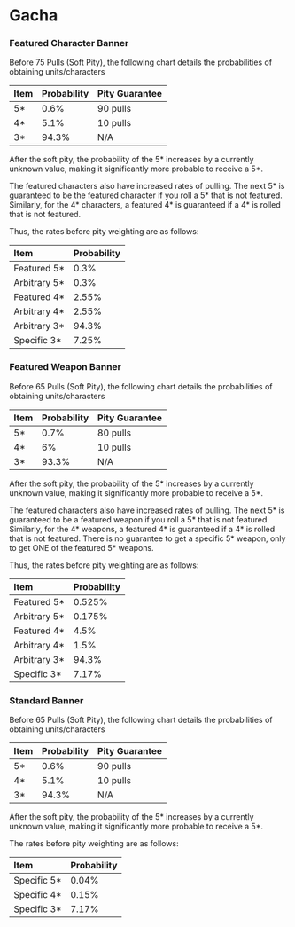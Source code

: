 # Gacha

### Featured Character Banner

Before 75 Pulls \(Soft Pity\), the following chart details the probabilities of obtaining units/characters

| Item | Probability | Pity Guarantee |
| :--- | :--- | :--- |
| 5\* | 0.6% | 90 pulls |
| 4\* | 5.1% | 10 pulls |
| 3\* | 94.3% | N/A |

After the soft pity, the probability of the 5\* increases by a currently unknown value, making it significantly more probable to receive a 5\*.

The featured characters also have increased rates of pulling. The next 5\* is guaranteed to be the featured character if you roll a 5\* that is not featured. Similarly, for the 4\* characters, a featured 4\* is guaranteed if a 4\* is rolled that is not featured.

Thus, the rates before pity weighting are as follows:

| Item | Probability |
| :--- | :--- |
| Featured 5\* | 0.3% |
| Arbitrary 5\* | 0.3% |
| Featured 4\* | 2.55% |
| Arbitrary 4\* | 2.55% |
| Arbitrary 3\* | 94.3% |
| Specific 3\* | 7.25% |

### Featured Weapon Banner

Before 65 Pulls \(Soft Pity\), the following chart details the probabilities of obtaining units/characters

| Item | Probability | Pity Guarantee |
| :--- | :--- | :--- |
| 5\* | 0.7% | 80 pulls |
| 4\* | 6% | 10 pulls |
| 3\* | 93.3% | N/A |

After the soft pity, the probability of the 5\* increases by a currently unknown value, making it significantly more probable to receive a 5\*.

The featured characters also have increased rates of pulling. The next 5\* is guaranteed to be a featured weapon if you roll a 5\* that is not featured. Similarly, for the 4\* weapons, a featured 4\* is guaranteed if a 4\* is rolled that is not featured. There is no guarantee to get a specific 5\* weapon, only to get ONE of the featured 5\* weapons.

Thus, the rates before pity weighting are as follows:

| Item | Probability |
| :--- | :--- |
| Featured 5\* | 0.525% |
| Arbitrary 5\* | 0.175% |
| Featured 4\* | 4.5% |
| Arbitrary 4\* | 1.5% |
| Arbitrary 3\* | 94.3% |
| Specific 3\* | 7.17% |

### Standard Banner

Before 65 Pulls \(Soft Pity\), the following chart details the probabilities of obtaining units/characters

| Item | Probability | Pity Guarantee |
| :--- | :--- | :--- |
| 5\* | 0.6% | 90 pulls |
| 4\* | 5.1% | 10 pulls |
| 3\* | 94.3% | N/A |

After the soft pity, the probability of the 5\* increases by a currently unknown value, making it significantly more probable to receive a 5\*.

The rates before pity weighting are as follows:

| Item | Probability |
| :--- | :--- |
| Specific 5\* | 0.04% |
| Specific 4\* | 0.15% |
| Specific 3\* | 7.17% |

